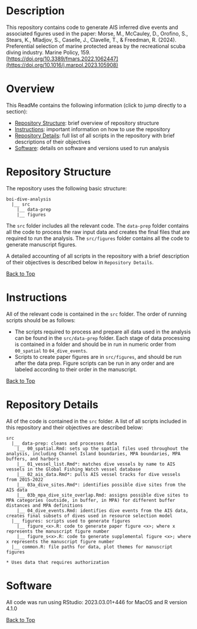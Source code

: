 # Description 

This repository contains code to generate AIS inferred dive events and associated figures used in the paper: Morse, M., McCauley, D., Orofino, S., Stears, K., Mladjov, S., Caselle, J., Clavelle, T., & Freedman, R. (2024). Preferential selection of marine protected areas by the recreational scuba diving industry. Marine Policy, 159. [https://doi.org/10.3389/fmars.2022.1062447](https://doi.org/10.1016/j.marpol.2023.105908)

# Overview

This ReadMe contains the following information (click to jump directly to a section):  

 - [Repository Structure](#repository-structure): brief overview of repository structure  
 - [Instructions](#instructions): important information on how to use the repository   
 - [Repository Details](#repository-details): full list of all scripts in the repository with brief descriptions of their objectives 
 - [Software](#software): details on software and versions used to run analysis 
 
# Repository Structure

The repository uses the following basic structure: 

```
boi-dive-analysis
  |__ src
    |__ data-prep 
    |__ figures
```

The `src` folder includes all the relevant code. The `data-prep` folder contains all the code to process the raw input data and creates the final files that are required to run the analysis. The `src/figures` folder contains all the code to generate manuscript figures. 

A detailed accounting of all scripts in the repository with a brief description of their objectives is described below in `Repository Details`.  

[Back to Top](#description)

# Instructions

All of the relevant code is contained in the `src` folder. The order of running scripts should be as follows: 

  - The scripts required to process and prepare all data used in the analysis can be found in the `src/data-prep` folder. Each stage of data processing is contained in a folder and should be in run in numeric order from `00_spatial` to `04_dive_events`. 
  - Scripts to create paper figures are in `src/figures`, and should be run after the data prep. Figure scripts can be run in any order and are labeled according to their order in the manuscript.    

[Back to Top](#description)

# Repository Details

All of the code is contained in the `src` folder. A list of all scripts included in this repository and their objectives are described below: 

```
src
  |__ data-prep: cleans and processes data   
    |__ 00_spatial.Rmd: sets up the spatial files used throughout the analysis, including Channel Island boundaries, MPA boundaries, MPA buffers, and harbors   
    |__ 01_vessel_list.Rmd*: matches dive vessels by name to AIS vessels in the Global Fishing Watch vessel database  
    |__ 02_ais_data.Rmd*: pulls AIS vessel tracks for dive vessels from 2015-2022   
    |__ 03a_dive_sites.Rmd*: identifies possible dive sites from the AIS data   
    |__ 03b_mpa_dive_site_overlap.Rmd: assigns possible dive sites to MPA categories (outside, in buffer, in MPA) for different buffer distances and MPA definitions   
    |__ 04_dive_events.Rmd: identifies dive events from the AIS data, creates final subsets of dives used in resource selection model   
  |__ figures: scripts used to generate figures
    |__ figure_<x>.R: code to generate paper figure <x>; where x represents the manuscript figure number  
    |__ figure_s<x>.R: code to generate supplemental figure <x>; where x represents the manuscript figure number  
  |__ common.R: file paths for data, plot themes for manuscript figures

* Uses data that requires authorization     
```

# Software 

All code was run using RStudio: 2023.03.01+446 for MacOS and R version 4.1.0   

[Back to Top](#description)
